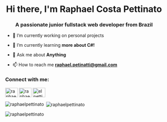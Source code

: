<h1 align="center">Hi there, I'm Raphael Costa Pettinato</h1>
<h3 align="center">A passionate junior fullstack web developer from Brazil</h3>

- 🔭 I’m currently working on personal projects

- 🌱 I’m currently learning **more about C#!**

- 💬 Ask me about **Anything**

- 📫 How to reach me **raphael.petinatti@gmail.com**

<h3 align="left">Connect with me:</h3>
<p align="left">
<a href="https://linkedin.com/in/raphael-pettinato" target="blank"><img align="center" src="https://raw.githubusercontent.com/rahuldkjain/github-profile-readme-generator/master/src/images/icons/Social/linked-in-alt.svg" alt="raphael-pettinato" height="30" width="40" /></a>
<a href="https://fb.com/raphael costa pettinato" target="blank"><img align="center" src="https://raw.githubusercontent.com/rahuldkjain/github-profile-readme-generator/master/src/images/icons/Social/facebook.svg" alt="raphael costa pettinato" height="30" width="40" /></a>
<a href="https://instagram.com/elpettinato" target="blank"><img align="center" src="https://raw.githubusercontent.com/rahuldkjain/github-profile-readme-generator/master/src/images/icons/Social/instagram.svg" alt="elpettinato" height="30" width="40" /></a>
</p>

<p><img align="left" src="https://github-readme-stats.vercel.app/api/top-langs?username=raphaelpettinato&show_icons=true&locale=en&layout=compact" alt="raphaelpettinato" /></p>

<p>&nbsp;<img align="center" src="https://github-readme-stats.vercel.app/api?username=raphaelpettinato&show_icons=true&locale=en" alt="raphaelpettinato" /></p>

<p><img align="center" src="https://github-readme-streak-stats.herokuapp.com/?user=raphaelpettinato&" alt="raphaelpettinato" /></p>
